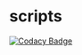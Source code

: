 # scripts
[![Codacy Badge](https://api.codacy.com/project/badge/Grade/9bf5c6f2aa9b419db156d85bdacd1b96)](https://app.codacy.com/manual/infinity-plus/scripts?utm_source=github.com&utm_medium=referral&utm_content=infinity-plus/scripts&utm_campaign=Badge_Grade_Dashboard)